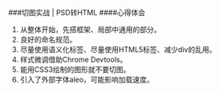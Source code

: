 ###切图实战 | PSD转HTML
####心得体会
1. 从整体开始，先搭框架、局部中通用的部分。
2. 良好的命名规范。
3. 尽量使用语义化标签、尽量使用HTML5标签、减少div的乱用。
4. 样式微调借助Chrome Devtools。
5. 能用CSS3绘制的图形就不要切图。
6. 引入了外部字体aleo，可能影响加载速度。
